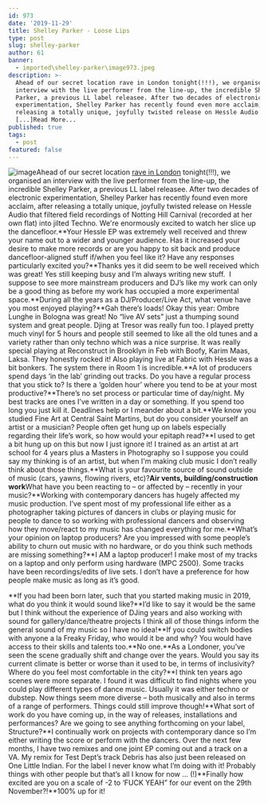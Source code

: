 ```yaml
---
id: 973
date: '2019-11-29'
title: Shelley Parker - Loose Lips
type: post
slug: shelley-parker
author: 61
banner:
  - imported\shelley-parker\image973.jpeg
description: >-
  Ahead of our secret location rave in London tonight(!!!), we organised an
  interview with the live performer from the line-up, the incredible Shelley
  Parker, a previous LL label releasee. After two decades of electronic
  experimentation, Shelley Parker has recently found even more acclaim, after
  releasing a totally unique, joyfully twisted release on Hessle Audio that
  [...]Read More...
published: true
tags:
  - post
featured: false
---
```

![image](../imported\shelley-parker\image973.jpeg)Ahead of our secret location [rave in London](https://www.residentadvisor.net/events/1337234?fbclid=IwAR14DmiE-M1rJ5Q5CbJyqY9-BeWw3MLX1VnLASlAMoraQvIuXYjvwjpp-3o) tonight(!!!), we organised an interview with the live performer from the line-up, the incredible Shelley Parker, a previous LL label releasee. After two decades of electronic experimentation, Shelley Parker has recently found even more acclaim, after releasing a totally unique, joyfully twisted release on Hessle Audio that filtered field recordings of Notting Hill Carnival (recorded at her own flat) into jilted Techno. We're enormously excited to watch her slice up the dancefloor.**Your Hessle EP was extremely well received and threw your name out to a wider and younger audience. Has it increased your desire to make more records or are you happy to sit back and produce dancefloor-aligned stuff if/when you feel like it? Have any responses particularly excited you?**Thanks yes it did seem to be well received which was great! Yes still keeping busy and I’m always writing new stuff.  I suppose to see more mainstream producers and DJ’s like my work can only be a good thing as before my work has occupied a more experimental space.**During all the years as a DJ/Producer/Live Act, what venue have you most enjoyed playing?**Gah there’s loads! Okay this year: Ombre Lunghe in Bologna was great! No “live AV sets” just a thumping sound system and great people. Djing at Tresor was really fun too. I played pretty much vinyl for 5 hours and people still seemed to like all the old tunes and a variety rather than only techno which was a nice surprise. It was really special playing at Reconstruct in Brooklyn in Feb with Boofy, Karim Maas, Laksa. They honestly rocked it! Also playing live at Fabric with Hessle was a bit bonkers. The system there in Room 1 is incredible.**A lot of producers spend days ‘in the lab’ grinding out tracks. Do you have a regular process that you stick to? Is there a ‘golden hour’ where you tend to be at your most productive?**There’s no set process or particular time of day/night. My best tracks are ones I’ve written in a day or something. If you spend too long you just kill it. Deadlines help or I meander about a bit.**We know you studied Fine Art at Central Saint Martins, but do you consider yourself an artist or a musician? People often get hung up on labels especially regarding their life’s work, so how would your epitaph read?**I used to get a bit hung up on this but now I just ignore it! I trained as an artist at art school for 4 years plus a Masters in Photography so I suppose you could say my thinking is of an artist, but when I'm making club music I don’t really think about those things.**What is your favourite source of sound outside of music (cars, yawns, flowing rivers, etc)?**Air vents, building/construction work**What have you been reacting to – or affected by – recently in your music?**Working with contemporary dancers has hugely affected my music production. I’ve spent most of my professional life either as a photographer taking pictures of dancers in clubs or playing music for people to dance to so working with professional dancers and observing how they move/react to my music has changed everything for me.**What’s your opinion on laptop producers? Are you impressed with some people’s ability to churn out music with no hardware, or do you think such methods are missing something?**I AM a laptop producer! I make most of my tracks on a laptop and only perform using hardware (MPC 2500). Some tracks have been recordings/edits of live sets. I don’t have a preference for how people make music as long as it’s good.

**If you had been born later, such that you started making music in 2019, what do you think it would sound like?**I’d like to say it would be the same but I think without the experience of DJing years and also working with sound for gallery/dance/theatre projects I think all of those things inform the general sound of my music so I have no idea!**If you could switch bodies with anyone a la Freaky Friday, who would it be and why? You would have access to their skills and talents too.**No one.**As a Londoner, you’ve seen the scene gradually shift and change over the years. Would you say its current climate is better or worse than it used to be, in terms of inclusivity? Where do you feel most comfortable in the city?**I think ten years ago scenes were more separate. I found it was difficult to find nights where you could play different types of dance music. Usually it was either techno or dubstep. Now things seem more diverse – both musically and also in terms of a range of performers. Things could still improve though!**What sort of work do you have coming up, in the way of releases, installations and performances? Are we going to see anything forthcoming on your label, Structure?**I continually work on projects with contemporary dance so I’m either writing the score or perform with the dancers. Over the next few months, I have two remixes and one joint EP coming out and a track on a VA. My remix for Test Dept’s track Debris has also just been released on One Little Indian. For the label I never know what I’m doing with it! Probably things with other people but that’s all I know for now … (!)**Finally how excited are you on a scale of -2 to ‘FUCK YEAH” for our event on the 29th November?!**100% up for it!